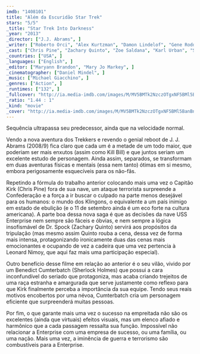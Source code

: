```yaml
---
imdb: "1408101"
title: "Além da Escuridão Star Trek"
stars: "5/5"
_title: "Star Trek Into Darkness"
_year: "2013"
_director: ["J.J. Abrams", ]
_writer: ["Roberto Orci", "Alex Kurtzman", "Damon Lindelof", "Gene Roddenberry", ]
_cast: ["Chris Pine", "Zachary Quinto", "Zoe Saldana", "Karl Urban", "Simon Pegg", "John Cho", "Benedict Cumberbatch", "Anton Yelchin", "Bruce Greenwood", ]
_countries: ["USA", ]
_languages: ["English", ]
_editor: ["Maryann Brandon", "Mary Jo Markey", ]
_cinematographer: ["Daniel Mindel", ]
_music: ["Michael Giacchino", ]
_genres: ["Action", ]
_runtimes: ["132", ]
_fullcover: "http://ia.media-imdb.com/images/M/MV5BMTk2NzczOTgxNF5BMl5BanBnXkFtZTcwODQ5ODczOQ@@.jpg"
_ratio: "1.44 : 1"
_kind: "movie"
_cover: "http://ia.media-imdb.com/images/M/MV5BMTk2NzczOTgxNF5BMl5BanBnXkFtZTcwODQ5ODczOQ@@._V1._SX94_SY140_.jpg"
---
```



Sequência ultrapassa seu predecessor, ainda que na velocidade normal.

Vendo a nova aventura dos Trekkers e revendo o genial reboot de J. J. Abrams (2008/9) fica claro que cada um é a metade de um todo maior, que poderiam ser mais enxutos (assim como Kill Bill) e que juntos seriam um excelente estudo de personagem. Ainda assim, separados, se transformam em duas aventuras físicas e mentais (essa nem tanto) ótimas em si mesmo, embora perigosamente esquecíveis para os não-fãs.

Repetindo a fórmula do trabalho anterior colocando mais uma vez o Capitão Kirk (Chris Pine) fora de sua nave, um ataque terrorista surpreende a Confederação e a força a ir buscar o culpado na parte menos desejável para os humanos: o mundo dos Klingons, o equivalente a um país inimigo em estado de ebulição (e o 11 de setembro ainda é um eco forte na cultura americana). A parte boa dessa nova saga é que as decisões da nave USS Enterprise nem sempre são fáceis e óbvias, e nem sempre a lógica insofismável de Dr. Spock (Zachary Quinto) servirá aos propósitos da tripulação (mas mesmo assim Quinto rouba a cena, dessa vez de forma mais intensa, protagonizando ironicamente duas das cenas mais emocionantes e ocupando de vez a cadeira que uma vez pertencia à Leonard Nimoy, que aqui faz mais uma participação especial).

Outro benefício desse filme em relação ao anterior é o seu vilão, vivido por um Benedict Cumterbatch (Sherlock Holmes) que possui a cara inconfundível do seriado que protagoniza, mas acaba criando trejeitos de uma raça estranha e amargurada que serve justamente como reflexo para que Kirk finalmente perceba a importância da sua equipe. Tendo seus reais motivos encobertos por uma névoa, Cumterbatch cria um personagem eficiente que surpreenderá muitas pessoas.

Por fim, o que garante mais uma vez o sucesso na empreitada não são os excelentes (ainda que virtuais) efeitos visuais, mas um elenco afiado e harmônico que a cada passagem ressalta sua função. Impossível não relacionar a Enterprise com uma empresa de sucesso, ou uma família, ou uma nação. Mais uma vez, a iminência de guerra e terrorismo são combustíveis para a Enterprise.


